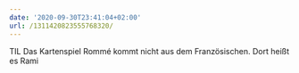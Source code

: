 ```yaml
---
date: '2020-09-30T23:41:04+02:00'
url: /1311420823555768320/
---
```

TIL Das Kartenspiel Rommé kommt nicht aus dem Französischen. Dort heißt es Rami
